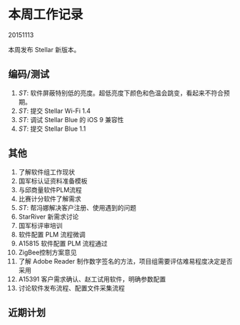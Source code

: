 # 本周工作记录

20151113

本周发布 Stellar 新版本。

## 编码/测试

1. *ST*: 软件屏蔽特别低的亮度。超低亮度下颜色和色温会跳变，看起来不符合预期。
2. *ST*: 提交 Stellar Wi-Fi 1.4
3. *ST*: 调试 Stellar Blue 的 iOS 9 兼容性
4. *ST*: 提交 Stellar Blue 1.1

## 其他

1. 了解软件组工作现状
2. 国军标认证资料准备模板
3. 与邱商量软件PLM流程
4. 比赛计分软件了解需求
5. *ST*: 帮冯娜解决客户注册、使用遇到的问题
6. StarRiver 新需求讨论
7. 国军标评审培训
8. 软件配置 PLM 流程微调
9. A15815 软件配置 PLM 流程通过
10. ZigBee控制方案意见
11. 了解 Adobe Reader 制作数字签名的方法，项目组需要评估难易程度决定是否采用
12. A15391 客户需求确认、赵工试用软件，明确参数配置
13. 讨论软件发布流程、配置文件采集流程


## 近期计划

